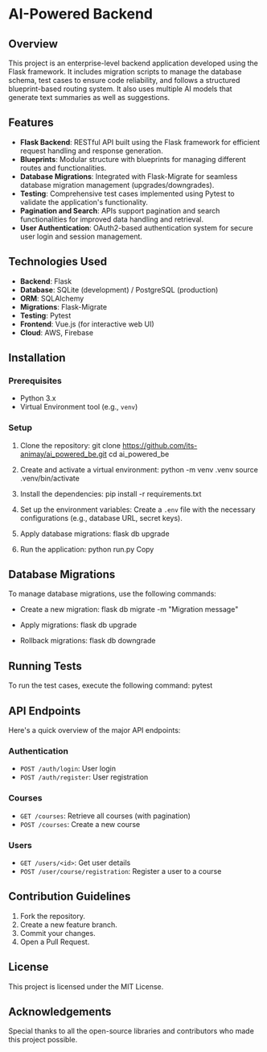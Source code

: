 # AI-Powered Backend

## Overview

This project is an enterprise-level backend application developed using the Flask framework. It includes migration scripts to manage the database schema, test cases to ensure code reliability, and follows a structured blueprint-based routing system. It also uses multiple AI models that generate text summaries as well as suggestions.

## Features

- **Flask Backend**: RESTful API built using the Flask framework for efficient request handling and response generation.
- **Blueprints**: Modular structure with blueprints for managing different routes and functionalities.
- **Database Migrations**: Integrated with Flask-Migrate for seamless database migration management (upgrades/downgrades).
- **Testing**: Comprehensive test cases implemented using Pytest to validate the application's functionality.
- **Pagination and Search**: APIs support pagination and search functionalities for improved data handling and retrieval.
- **User Authentication**: OAuth2-based authentication system for secure user login and session management.

## Technologies Used

- **Backend**: Flask
- **Database**: SQLite (development) / PostgreSQL (production)
- **ORM**: SQLAlchemy
- **Migrations**: Flask-Migrate
- **Testing**: Pytest
- **Frontend**: Vue.js (for interactive web UI)
- **Cloud**: AWS, Firebase

## Installation

### Prerequisites

- Python 3.x
- Virtual Environment tool (e.g., `venv`)

### Setup

1. Clone the repository:
git clone https://github.com/its-animay/ai_powered_be.git
cd ai_powered_be

2. Create and activate a virtual environment:
python -m venv .venv
source .venv/bin/activate

3. Install the dependencies:
pip install -r requirements.txt

4. Set up the environment variables:
Create a `.env` file with the necessary configurations (e.g., database URL, secret keys).

5. Apply database migrations:
flask db upgrade

6. Run the application:
python run.py
Copy
## Database Migrations

To manage database migrations, use the following commands:

- Create a new migration:
flask db migrate -m "Migration message"

- Apply migrations:
flask db upgrade

- Rollback migrations:
flask db downgrade

## Running Tests

To run the test cases, execute the following command:
pytest
## API Endpoints

Here's a quick overview of the major API endpoints:

### Authentication
- `POST /auth/login`: User login
- `POST /auth/register`: User registration

### Courses
- `GET /courses`: Retrieve all courses (with pagination)
- `POST /courses`: Create a new course

### Users
- `GET /users/<id>`: Get user details
- `POST /user/course/registration`: Register a user to a course

## Contribution Guidelines

1. Fork the repository.
2. Create a new feature branch.
3. Commit your changes.
4. Open a Pull Request.

## License

This project is licensed under the MIT License.

## Acknowledgements

Special thanks to all the open-source libraries and contributors who made this project possible.